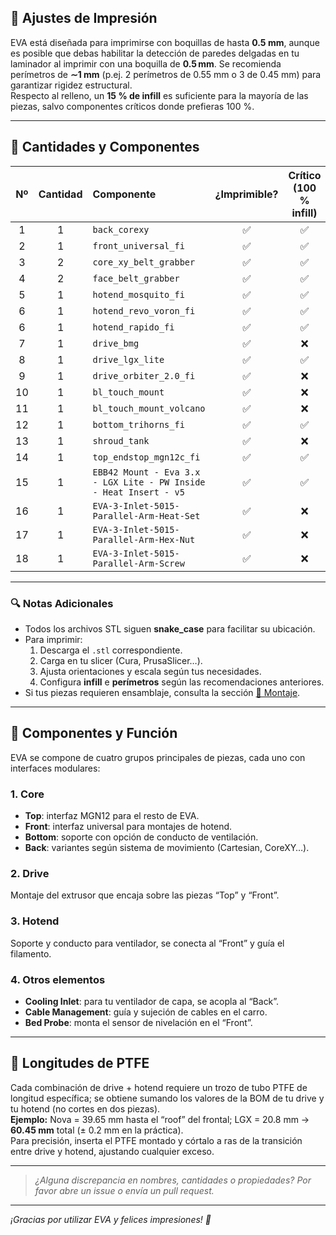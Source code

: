 <!-- ─────────────────────────────────────────────────────────────────────────────
     ┌────────────────────────────────────────────────────────────────────────┐
     │                       🖨️ Lista de Piezas 3D                          │
     └────────────────────────────────────────────────────────────────────────┘
────────────────────────────────────────────────────────────────────────────────
-->

## 🔧 Ajustes de Impresión

EVA está diseñada para imprimirse con boquillas de hasta **0.5 mm**, aunque es posible que debas habilitar la detección de paredes delgadas en tu laminador al imprimir con una boquilla de **0.5 mm**.
Se recomienda perímetros de **∼1 mm** (p.ej. 2 perímetros de 0.55 mm o 3 de 0.45 mm) para garantizar rigidez estructural.  
Respecto al relleno, un **15 % de infill** es suficiente para la mayoría de las piezas, salvo componentes críticos donde prefieras 100 %.

---

## 🔢 Cantidades y Componentes

| Nº  | Cantidad | Componente               | ¿Imprimible? | Crítico (100 % infill) | Crítico (50 % infill)  | Crítico (15 % infill)  |
|:---:|:--------:|:-------------------------|:------------:|:----------------------:|:----------------------:|:----------------------:|
| 1   | 1        | `back_corexy`            | ✅           | ✅                    | ❌                     | ❌                    |
| 2   | 1        | `front_universal_fi`     | ✅           | ✅                    |                        |                        |
| 3   | 2        | `core_xy_belt_grabber`   | ✅           | ✅                    | ❌                     | ❌                    |
| 4   | 2        | `face_belt_grabber`      | ✅           | ✅                    |                        |                        |
| 5   | 1        | `hotend_mosquito_fi`     | ✅           | ✅                    | ❌                     | ❌                    |
| 6   | 1        | `hotend_revo_voron_fi`   | ✅           | ✅                    | ❌                     | ❌                    |
| 6   | 1        | `hotend_rapido_fi`       | ✅           | ✅                    | ❌                     | ❌                    |
| 7   | 1        | `drive_bmg`              | ✅           | ❌                    | ✅                     |                        |
| 8   | 1        | `drive_lgx_lite`         | ✅           | ✅                    | ✅                     |                        |
| 9   | 1        | `drive_orbiter_2.0_fi`   | ✅           | ❌                    | ✅                     |                        |
| 10  | 1        | `bl_touch_mount`         | ✅           | ❌                    | ✅                     |                        |
| 11  | 1        | `bl_touch_mount_volcano` | ✅           | ❌                    | ✅                     |                        |
| 12  | 1        | `bottom_trihorns_fi`     | ✅           | ✅                    | ❌                    | ❌                     |
| 13  | 1        | `shroud_tank`            | ✅           | ❌                    |                        | ✅                     |
| 14  | 1        | `top_endstop_mgn12c_fi`  | ✅           | ✅                    | ❌                    | ❌                     |
| 15  | 1        | `EBB42 Mount - Eva 3.x - LGX Lite - PW Inside - Heat Insert - v5` | ✅           | ✅                    | ✅                       |                     |
| 16  | 1        | `EVA-3-Inlet-5015-Parallel-Arm-Heat-Set`            | ✅           | ❌                    |                        | ✅                     |
| 17  | 1        | `EVA-3-Inlet-5015-Parallel-Arm-Hex-Nut`            | ✅           | ❌                    |                        | ✅                     |
| 18  | 1        | `EVA-3-Inlet-5015-Parallel-Arm-Screw`            | ✅           | ❌                    |                        | ✅                     |

---

### 🔍 Notas Adicionales

- Todos los archivos STL siguen **snake_case** para facilitar su ubicación.  
- Para imprimir:  
  1. Descarga el `.stl` correspondiente.  
  2. Carga en tu slicer (Cura, PrusaSlicer…).  
  3. Ajusta orientaciones y escala según tus necesidades.  
  4. Configura **infill** e **perímetros** según las recomendaciones anteriores.  
- Si tus piezas requieren ensamblaje, consulta la sección <a href="https://main.eva-3d.page/heat_insert" target="_blank">🔧 Montaje</a>.

---

## 🧩 Componentes y Función

EVA se compone de cuatro grupos principales de piezas, cada uno con interfaces modulares:

### 1. Core 
- **Top**: interfaz MGN12 para el resto de EVA.  
- **Front**: interfaz universal para montajes de hotend.  
- **Bottom**: soporte con opción de conducto de ventilación.  
- **Back**: variantes según sistema de movimiento (Cartesian, CoreXY…).

### 2. Drive
Montaje del extrusor que encaja sobre las piezas “Top” y “Front”.

### 3. Hotend
Soporte y conducto para ventilador, se conecta al “Front” y guía el filamento.

### 4. Otros elementos  
- **Cooling Inlet**: para tu ventilador de capa, se acopla al “Back”.  
- **Cable Management**: guía y sujeción de cables en el carro.  
- **Bed Probe**: monta el sensor de nivelación en el “Front”.

---

## 📏 Longitudes de PTFE

Cada combinación de drive + hotend requiere un trozo de tubo PTFE de longitud específica; se obtiene sumando los valores de la BOM de tu drive y tu hotend (no cortes en dos piezas).  
**Ejemplo:** Nova = 39.65 mm hasta el “roof” del frontal; LGX = 20.8 mm → **60.45 mm** total (± 0.2 mm en la práctica).  
Para precisión, inserta el PTFE montado y córtalo a ras de la transición entre drive y hotend, ajustando cualquier exceso.

---

> _¿Alguna discrepancia en nombres, cantidades o propiedades? Por favor abre un _issue_ o envía un _pull request_._

---

*¡Gracias por utilizar EVA y felices impresiones! 🚀*  
